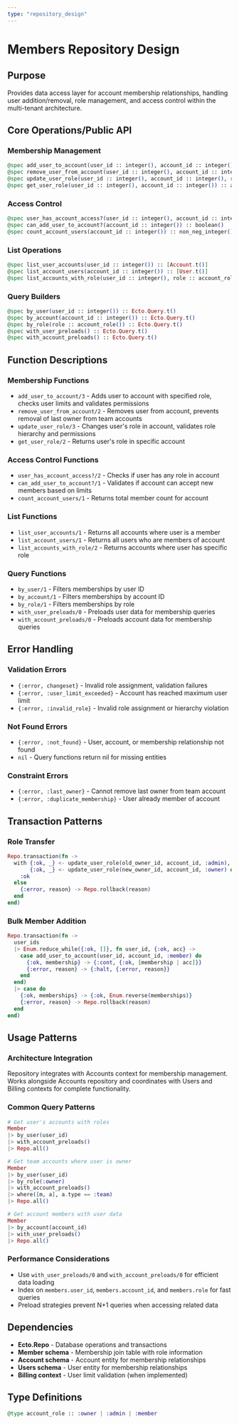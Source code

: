 ```yaml
---
type: "repository_design"
---
```


# Members Repository Design

## Purpose
Provides data access layer for account membership relationships, handling user addition/removal, role management, and access control within the multi-tenant architecture.

## Core Operations/Public API

### Membership Management
```elixir
@spec add_user_to_account(user_id :: integer(), account_id :: integer(), role :: account_role()) :: {:ok, Member.t()} | {:error, Ecto.Changeset.t() | :user_limit_exceeded}
@spec remove_user_from_account(user_id :: integer(), account_id :: integer()) :: {:ok, Member.t()} | {:error, :not_found}
@spec update_user_role(user_id :: integer(), account_id :: integer(), role :: account_role()) :: {:ok, Member.t()} | {:error, Ecto.Changeset.t()}
@spec get_user_role(user_id :: integer(), account_id :: integer()) :: account_role() | nil
```

### Access Control
```elixir
@spec user_has_account_access?(user_id :: integer(), account_id :: integer()) :: boolean()
@spec can_add_user_to_account?(account_id :: integer()) :: boolean()
@spec count_account_users(account_id :: integer()) :: non_neg_integer()
```

### List Operations
```elixir
@spec list_user_accounts(user_id :: integer()) :: [Account.t()]
@spec list_account_users(account_id :: integer()) :: [User.t()]
@spec list_accounts_with_role(user_id :: integer(), role :: account_role()) :: [Account.t()]
```

### Query Builders
```elixir
@spec by_user(user_id :: integer()) :: Ecto.Query.t()
@spec by_account(account_id :: integer()) :: Ecto.Query.t()
@spec by_role(role :: account_role()) :: Ecto.Query.t()
@spec with_user_preloads() :: Ecto.Query.t()
@spec with_account_preloads() :: Ecto.Query.t()
```

## Function Descriptions

### Membership Functions
- `add_user_to_account/3` - Adds user to account with specified role, checks user limits and validates permissions
- `remove_user_from_account/2` - Removes user from account, prevents removal of last owner from team accounts
- `update_user_role/3` - Changes user's role in account, validates role hierarchy and permissions
- `get_user_role/2` - Returns user's role in specific account

### Access Control Functions
- `user_has_account_access?/2` - Checks if user has any role in account
- `can_add_user_to_account?/1` - Validates if account can accept new members based on limits
- `count_account_users/1` - Returns total member count for account

### List Functions
- `list_user_accounts/1` - Returns all accounts where user is a member
- `list_account_users/1` - Returns all users who are members of account
- `list_accounts_with_role/2` - Returns accounts where user has specific role

### Query Functions
- `by_user/1` - Filters memberships by user ID
- `by_account/1` - Filters memberships by account ID
- `by_role/1` - Filters memberships by role
- `with_user_preloads/0` - Preloads user data for membership queries
- `with_account_preloads/0` - Preloads account data for membership queries

## Error Handling

### Validation Errors
- `{:error, changeset}` - Invalid role assignment, validation failures
- `{:error, :user_limit_exceeded}` - Account has reached maximum user limit
- `{:error, :invalid_role}` - Invalid role assignment or hierarchy violation

### Not Found Errors
- `{:error, :not_found}` - User, account, or membership relationship not found
- `nil` - Query functions return nil for missing entities

### Constraint Errors
- `{:error, :last_owner}` - Cannot remove last owner from team account
- `{:error, :duplicate_membership}` - User already member of account

## Transaction Patterns

### Role Transfer
```elixir
Repo.transaction(fn ->
  with {:ok, _} <- update_user_role(old_owner_id, account_id, :admin),
       {:ok, _} <- update_user_role(new_owner_id, account_id, :owner) do
    :ok
  else
    {:error, reason} -> Repo.rollback(reason)
  end
end)
```

### Bulk Member Addition
```elixir
Repo.transaction(fn ->
  user_ids
  |> Enum.reduce_while({:ok, []}, fn user_id, {:ok, acc} ->
    case add_user_to_account(user_id, account_id, :member) do
      {:ok, membership} -> {:cont, {:ok, [membership | acc]}}
      {:error, reason} -> {:halt, {:error, reason}}
    end
  end)
  |> case do
    {:ok, memberships} -> {:ok, Enum.reverse(memberships)}
    {:error, reason} -> Repo.rollback(reason)
  end
end)
```

## Usage Patterns

### Architecture Integration
Repository integrates with Accounts context for membership management. Works alongside Accounts repository and coordinates with Users and Billing contexts for complete functionality.

### Common Query Patterns
```elixir
# Get user's accounts with roles
Member
|> by_user(user_id)
|> with_account_preloads()
|> Repo.all()

# Get team accounts where user is owner
Member
|> by_user(user_id)
|> by_role(:owner)
|> with_account_preloads()
|> where([m, a], a.type == :team)
|> Repo.all()

# Get account members with user data
Member
|> by_account(account_id)
|> with_user_preloads()
|> Repo.all()
```

### Performance Considerations
- Use `with_user_preloads/0` and `with_account_preloads/0` for efficient data loading
- Index on `members.user_id`, `members.account_id`, and `members.role` for fast queries
- Preload strategies prevent N+1 queries when accessing related data

## Dependencies
- **Ecto.Repo** - Database operations and transactions
- **Member schema** - Membership join table with role information
- **Account schema** - Account entity for membership relationships
- **Users schema** - User entity for membership relationships
- **Billing context** - User limit validation (when implemented)

## Type Definitions
```elixir
@type account_role :: :owner | :admin | :member
```